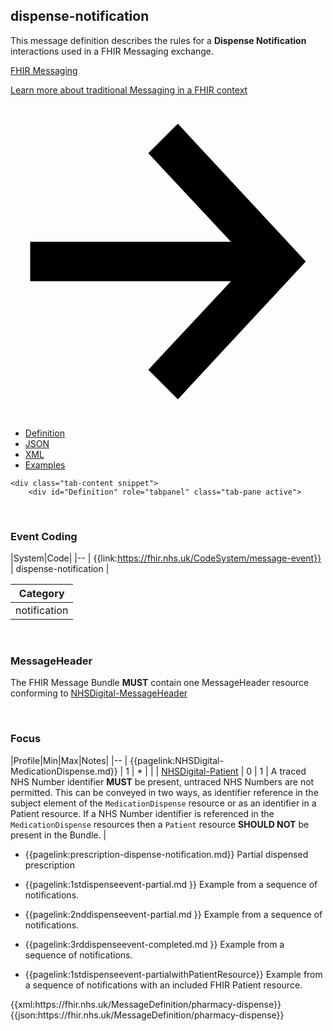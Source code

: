 ## dispense-notification

This message definition describes the rules for a **Dispense Notification** interactions used in a FHIR Messaging exchange.  

<div class="nhsd-t-col-xs-12 nhsd-t-col-s-8">
    <div class="nhsd-o-card-list">
        <div class="nhsd-t-grid nhsd-!t-no-gutters">
            <div class="nhsd-t-row nhsd-o-card-list__items ">
                <div class="nhsd-t-col-12 nhsd-!t-no-gutters">
                    <article class="nhsd-m-card">
                        <a href="https://simplifier.net/guide/NHSDigital/FHIRMessaging" class="nhsd-a-box-link"
                            aria-label="Access the EPS prescription tracker">
                            <div class="nhsd-a-box nhsd-a-box--bg-dark-green">
                                <div class="nhsd-m-card__content_container">
                                    <div class="nhsd-m-card__content-box">
                                        <p class="nhsd-t-heading-s">FHIR Messaging</p>
                                        <p class="nhsd-t-body-s">Learn more about traditional Messaging in a FHIR context</p>
                                    </div>
                                    <div class="nhsd-m-card__button-box">
                                        <span
                                            class="nhsd-a-icon nhsd-a-icon--size-s nhsd-a-icon--col-white nhsd-a-arrow">
                                            <svg xmlns="http://www.w3.org/2000/svg" preserveAspectRatio="xMidYMid meet"
                                                aria-hidden="true" focusable="false" viewBox="0 0 16 16" width="100%"
                                                height="100%">
                                                <path d="M8.5,15L15,8L8.5,1L7,2.5L11.2,7H1v2h10.2L7,13.5L8.5,15z" />
                                            </svg>
                                        </span>
                                    </div>
                                </div>
                            </div>
                        </a>
                    </article>
                </div>
            </div>
        </div>
    </div>
</div>

<div class="nhsd-!t-margin-bottom-6">
    <ul class="nav nav-tabs" role="tablist">
        <li role="presentation"  class="active">
            <a href="#Definition" role="tab" data-toggle="tab">Definition</a>
        </li>
        <li role="presentation">
            <a href="#JSON" role="tab" data-toggle="tab">JSON</a>
        </li>
         <li role="presentation">
            <a href="#XML" role="tab" data-toggle="tab">XML</a>
        </li>
        <li role="presentation">
            <a href="#Examples" role="tab" data-toggle="tab">Examples</a>
        </li>
    </ul>
    
    <div class="tab-content snippet">
        <div id="Definition" role="tabpanel" class="tab-pane active">

<br>

### Event Coding 

|System|Code|
|--
| {{link:https://fhir.nhs.uk/CodeSystem/message-event}} | dispense-notification |


|Category|
|--
| notification |

<br>

### MessageHeader

The FHIR Message Bundle **MUST** contain one MessageHeader resource conforming to [NHSDigital-MessageHeader](https://simplifier.net/guide/NHSDigital/Home/FHIRAssets/AllAssets/Profiles/NHSDigital-MessageHeader.guide.md)

<br>

### Focus


|Profile|Min|Max|Notes|
|--
|  {{pagelink:NHSDigital-MedicationDispense.md}} | 1 | * | |
| [NHSDigital-Patient](https://simplifier.net/guide/NHSDigital/Home/FHIRAssets/AllAssets/Profiles/NHSDigital-Patient.guide.md) | 0 | 1 | A traced NHS Number identifier **MUST** be present, untraced NHS Numbers are not permitted. This can be conveyed in two ways, as identifier reference in the subject element of the `MedicationDispense` resource or as an identifier in a Patient resource. If a NHS Number identifier is referenced in the `MedicationDispense` resources then a `Patient` resource **SHOULD NOT** be present in the Bundle.  |

</div>
<div id="Examples" role="tabpanel" class="tab-pane">

- {{pagelink:prescription-dispense-notification.md}} Partial dispensed prescription

- {{pagelink:1stdispenseevent-partial.md }} Example from a sequence of notifications.
- {{pagelink:2nddispenseevent-partial.md }} Example from a sequence of notifications.
- {{pagelink:3rddispenseevent-completed.md }} Example from a sequence of notifications.
- {{pagelink:1stdispenseevent-partialwithPatientResource}} Example from a sequence of notifications with an included FHIR Patient resource.
</div>
<div id="XML" role="tabpanel" class="tab-pane">
  {{xml:https://fhir.nhs.uk/MessageDefinition/pharmacy-dispense}}
</div>
<div id="JSON" role="tabpanel" class="tab-pane">
  {{json:https://fhir.nhs.uk/MessageDefinition/pharmacy-dispense}}
</div>
</div>
</div>
